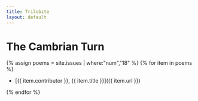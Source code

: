 ```yaml
---
title: Trilobite
layout: default
---
```


# The Cambrian Turn

{% assign poems = site.issues | where:"num","18" %}
{% for item in poems %}
-   [{{ item.contributor }}, {{ item.title }}]({{ item.url }})

{% endfor %}
